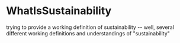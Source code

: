 # WhatIsSustainability
trying to provide a working definition of sustainability -- well, several different working definitions and understandings of "sustainability"
